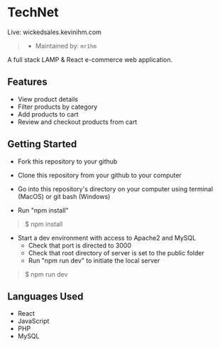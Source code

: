 TechNet
======

Live: wickedsales.kevinihm.com

> - Maintained by: `mr1hm`

A full stack LAMP & React e-commerce web application.

## Features

- View product details
- Filter products by category
- Add products to cart
- Review and checkout products from cart

## Getting Started

- Fork this repository to your github
- Clone this repository from your github to your computer
- Go into this repository's directory on your computer using terminal (MacOS) or git bash (Windows)

- Run "npm install"
> $ npm install

- Start a dev environment with access to Apache2 and MySQL
  - Check that port is directed to 3000
  - Check that root directory of server is set to the public folder
  - Run "npm run dev" to initiate the local server
> $ npm run dev

## Languages Used

- React
- JavaScript
- PHP
- MySQL
